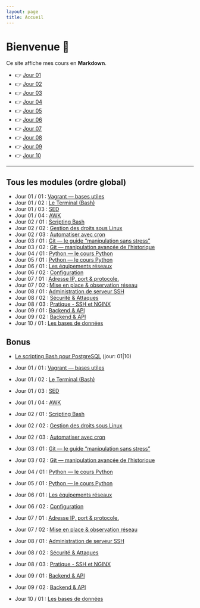 ```yaml
---
layout: page
title: Accueil
---
```


# Bienvenue 👋

Ce site affiche mes cours en **Markdown**.

- 👉 [Jour 01](cours/jour-01)
- 👉 [Jour 02](cours/jour-02)
- 👉 [Jour 03](cours/jour-03)
- 👉 [Jour 04](cours/jour-04)
- 👉 [Jour 05](cours/jour-05)
- 👉 [Jour 06](cours/jour-06)
- 👉 [Jour 07](cours/jour-07)
- 👉 [Jour 08](cours/jour-08)
- 👉 [Jour 09](cours/jour-09)
- 👉 [Jour 10](cours/jour-10)

---

## Tous les modules (ordre global)
- Jour 01 / 01 : [Vagrant — bases utiles](modules/001_vagrant-bases-utiles.md)
- Jour 01 / 02 : [Le Terminal (Bash)](modules/001_terminal-bash.md)
- Jour 01 / 03 : [SED](modules/001_sed-utilisation.md)
- Jour 01 / 04 : [AWK](modules/001_awk-utilisation.md)
- Jour 02 / 01 : [Scripting Bash](modules/002_scripting-bash.md)
- Jour 02 / 02 : [Gestion des droits sous Linux](modules/002_droits-linux.md)
- Jour 02 / 03 : [Automatiser avec cron](modules/002_cron-automatisation.md)
- Jour 03 / 01 : [Git — le guide “manipulation sans stress”](modules/003_git-manipulation.md)
- Jour 03 / 02 : [Git — manipulation avancée de l’historique](modules/003_git-historique-avance.md)
- Jour 04 / 01 : [Python — le cours Python](modules/004_python-cours.md)
- Jour 05 / 01 : [Python — le cours Python](modules/005_python-systeme.md)
- Jour 06 / 01 : [Les équipements réseaux](modules/006_equipements-reseau.md)
- Jour 06 / 02 : [Configuration](modules/006_configuration-reseau.md)
- Jour 07 / 01 : [Adresse IP, port & protocole.](modules/007_IP-ports-protocole.md)
- Jour 07 / 02 : [Mise en place & observation réseau](modules/007_observation-reseau.md)
- Jour 08 / 01 : [Administration de serveur SSH](modules/008_serveur-SSH.md)
- Jour 08 / 02 : [Sécurité & Attaques](modules/008_securite.md)
- Jour 08 / 03 : [Pratique - SSH et NGINX](modules/008_pratique-SSH-NGINX.md)
- Jour 09 / 01 : [Backend & API](modules/009_backend-API.md)
- Jour 09 / 02 : [Backend & API](modules/009_pratique-framework.md)
- Jour 10 / 01 : [Les bases de données](modules/010_bases-de-données.md)

## Bonus
- [Le scripting Bash pour PostgreSQL](modules/bonus_bash-postgresql.md) (jour: 01|10)

- Jour 01 / 01 : [Vagrant — bases utiles](modules/001_vagrant-bases-utiles.md)
- Jour 01 / 02 : [Le Terminal (Bash)](modules/001_terminal-bash.md)
- Jour 01 / 03 : [SED](modules/001_sed-utilisation.md)
- Jour 01 / 04 : [AWK](modules/001_awk-utilisation.md)
- Jour 02 / 01 : [Scripting Bash](modules/002_scripting-bash.md)
- Jour 02 / 02 : [Gestion des droits sous Linux](modules/002_droits-linux.md)
- Jour 02 / 03 : [Automatiser avec cron](modules/002_cron-automatisation.md)
- Jour 03 / 01 : [Git — le guide “manipulation sans stress”](modules/003_git-manipulation.md)
- Jour 03 / 02 : [Git — manipulation avancée de l’historique](modules/003_git-historique-avance.md)
- Jour 04 / 01 : [Python — le cours Python](modules/004_python-cours.md)
- Jour 05 / 01 : [Python — le cours Python](modules/005_python-systeme.md)
- Jour 06 / 01 : [Les équipements réseaux](modules/006_equipements-reseau.md)
- Jour 06 / 02 : [Configuration](modules/006_configuration-reseau.md)
- Jour 07 / 01 : [Adresse IP, port & protocole.](modules/007_IP-ports-protocole.md)
- Jour 07 / 02 : [Mise en place & observation réseau](modules/007_observation-reseau.md)
- Jour 08 / 01 : [Administration de serveur SSH](modules/008_serveur-SSH.md)
- Jour 08 / 02 : [Sécurité & Attaques](modules/008_securite.md)
- Jour 08 / 03 : [Pratique - SSH et NGINX](modules/008_pratique-SSH-NGINX.md)
- Jour 09 / 01 : [Backend & API](modules/009_backend-API.md)
- Jour 09 / 02 : [Backend & API](modules/009_pratique-framework.md)
- Jour 10 / 01 : [Les bases de données](modules/010_bases-de-données.md)
